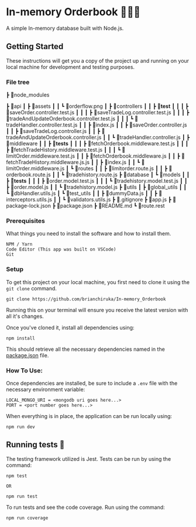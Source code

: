 # In-memory Orderbook 🚀🚀🚀

A simple In-memory database built with Node.js.

## Getting Started

These instructions will get you a copy of the project up and running on your local machine for development and testing purposes.

### File tree

┣ 📂node_modules

┣ 📂api
┃ ┣ 📂assets
┃ ┃ ┗ 📜orderflow.png
┃ ┣ 📂controllers
┃ ┃ ┣ 📂**test**
┃ ┃ ┃ ┣ 📜saveOrder.controller.test.js
┃ ┃ ┃ ┣ 📜saveTradeLog.controller.test.js
┃ ┃ ┃ ┣ 📜tradeAndUpdateOrderbook.controller.test.js
┃ ┃ ┃ ┗ 📜tradeHandler.controller.test.js
┃ ┃ ┣ 📜index.js
┃ ┃ ┣ 📜saveOrder.controller.js
┃ ┃ ┣ 📜saveTradeLog.controller.js
┃ ┃ ┣ 📜tradeAndUpdateOrderbook.controller.js
┃ ┃ ┗ 📜tradeHandler.controller.js
┃ ┣ 📂middleware
┃ ┃ ┣ 📂**tests**
┃ ┃ ┃ ┣ 📜fetchOrderbook.middleware.test.js
┃ ┃ ┃ ┣ 📜fetchTradeHistory.middleware.test.js
┃ ┃ ┃ ┗ 📜limitOrder.middleware.test.js
┃ ┃ ┣ 📜fetchOrderbook.middleware.js
┃ ┃ ┣ 📜fetchTradeHistory.middleware.js.js
┃ ┃ ┣ 📜index.js
┃ ┃ ┗ 📜limitOrder.middleware.js
┃ ┗ 📂routes
┃ ┃ ┣ 📜limitorder.route.js
┃ ┃ ┣ 📜orderbook.route.js
┃ ┃ ┗ 📜tradehistory.route.js
┣ 📂database
┃ ┗ 📂models
┃ ┃ ┣ 📂**tests**
┃ ┃ ┃ ┣ 📜order.model.test.js
┃ ┃ ┃ ┗ 📜tradehistory.model.test.js
┃ ┃ ┣ 📜order.model.js
┃ ┃ ┗ 📜tradehistory.model.js
┣ 📂utils
┃ ┣ 📂global_utils
┃ ┃ ┗ 📜dbHandler.utils.js
┃ ┗ 📂test_utils
┃ ┃ ┣ 📜dummyData.js
┃ ┃ ┣ 📜interceptors.utils.js
┃ ┃ ┗ 📜validators.utils.js
┣ 📜.gitignore
┣ 📜app.js
┣ 📜package-lock.json
┣ 📜package.json
┣ 📜README.md
┗ 📜route.rest

### Prerequisites

What things you need to install the software and how to install them.

```
NPM / Yarn
Code Editor (This app was built on VSCode)
Git
```

### Setup

To get this project on your local machine, you first need to clone it using the `git clone` command.

```
git clone https://github.com/brianchiruka/In-memory_Orderbook
```

Running this on your terminal will ensure you receive the latest version with all it's changes.

Once you've cloned it, install all dependencies using:

```
npm install
```

This should retrieve all the necessary dependencies named in the [package.json](https://github.com/brianchiruka/In-memory_Orderbook/blob/master/package.json) file.

### How To Use:

Once dependencies are installed, be sure to include a `.env` file with the necessary environment variable:

```
LOCAL_MONGO_URI = <mongodb uri goes here...>
PORT = <port number goes here...>
```

When everything is in place, the application can be run locally using:

```
npm run dev
```

## Running tests 🧪

The testing framework utilized is Jest. Tests can be run by using the command:

```
npm test

OR

npm run test
```

To run tests and see the code coverage. Run using the command:

```
npm run coverage
```
